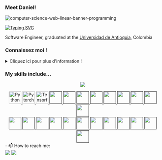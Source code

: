 ### Meet Daniel!

![computer-science-web-linear-banner-programming](https://user-images.githubusercontent.com/38771926/228125759-2c0ee598-f1e7-499d-928f-b9709c352563.jpg)

[![Typing SVG](https://readme-typing-svg.demolab.com?font=Orbitron&pause=2000&color=36BCF7FF&width=435&lines=Software+Engineer;Data+Scientist;Full+Stack+Web+Developer)](https://git.io/typing-svg)

Software Engineer, graduated at the [Universidad de Antioquia](https://www.udea.edu.co/), Colombia

### Connaissez moi !
<details>
  <summary>Cliquez ici pour plus d'information !</summary>

  Plus d'info ici!
</details>

### My skills include...
<p align="center">
    <img src="https://skillicons.dev/icons?i=py,pytorch,tensorflow,django,flask,fastapi,r,java,spring,php,laravel,html,css,js,mongodb,nodejs,express,postgres,mysql,sqlite,git,github,vscode,postman&perline=12&theme=light" />
</p>

<div align="center">
  <a href="https://www.python.org/">
	<img height="40" src="https://user-images.githubusercontent.com/38771926/229397658-560702d8-64c7-4a56-ab56-bddbd50a11b6.svg" alt="Python" title="Python" />
  </a> 
  <a href="https://pytorch.org/">
	<img height="40" src="https://user-images.githubusercontent.com/38771926/229399199-0839397b-d561-4061-9642-b3fe9b42ed66.svg" alt="Pytorch" title="Pytorch" />
  </a> 
  <a href="https://www.tensorflow.org/">
	<img height="40" src="https://user-images.githubusercontent.com/38771926/229403474-040b98d2-1b5a-498a-9ee5-0a369976d224.svg" alt="Tensorflow" title="Tensorflow" />
  </a> 	
  <a href="">
	<img height="40" src="" alt="" title="" />
  </a>

  <a href="">
	<img height="40" src="" alt="" title="" />
  </a>

  <a href="">
	<img height="40" src="" alt="" title="" />
  </a>

  <a href="">
	<img height="40" src="" alt="" title="" />
  </a>

  <a href="">
	<img height="40" src="" alt="" title="" />
  </a>

  <a href="">
	<img height="40" src="" alt="" title="" />
  </a>

  <a href="">
	<img height="40" src="" alt="" title="" />
  </a>	

  <a href="">
	<img height="40" src="" alt="" title="" />
  </a>

  <a href="">
	<img height="40" src="" alt="" title="" />
  </a>	
</div>
<div align="center">
  <a href="">
	<img height="40" src="" alt="" title="" />
  </a> 
  <a href="">
	<img height="40" src="" alt="" title="" />
  </a> 
  <a href="">
	<img height="40" src="" alt="" title="" />
  </a> 	
  <a href="">
	<img height="40" src="" alt="" title="" />
  </a>

  <a href="">
	<img height="40" src="" alt="" title="" />
  </a>

  <a href="">
	<img height="40" src="" alt="" title="" />
  </a>

  <a href="">
	<img height="40" src="" alt="" title="" />
  </a>

  <a href="">
	<img height="40" src="" alt="" title="" />
  </a>

  <a href="">
	<img height="40" src="" alt="" title="" />
  </a>

  <a href="">
	<img height="40" src="" alt="" title="" />
  </a>	

  <a href="">
	<img height="40" src="" alt="" title="" />
  </a>

  <a href="">
	<img height="40" src="" alt="" title="" />
  </a>	
</div>
- 📫 How to reach me: <br>
<a href="https://www.linkedin.com/in/danilore/"><img src="https://img.shields.io/badge/LinkedIn-0077B5?style=for-the-badge&logo=linkedin&logoColor=white"></a>
<a href="contratista.alcaldia@gmail.com"><img src="https://img.shields.io/badge/Gmail-D14836?style=for-the-badge&logo=gmail&logoColor=white"></a>
<!--

**Daniel-Loaiza/daniel-loaiza** is a ✨ _special_ ✨ repository because its `README.md` (this file) appears on your GitHub profile.
Here are some ideas to get you started:


- 🔭 I’m currently working on ...
- 🌱 I’m currently learning ...
- 👯 I’m looking to collaborate on ...
- 🤔 I’m looking for help with ...
- 💬 Ask me about ...
- 📫 How to reach me: ...
- 😄 Pronouns: ...
- ⚡ Fun fact: ...
-->

